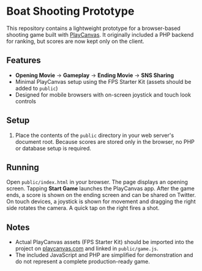 # Boat Shooting Prototype

This repository contains a lightweight prototype for a browser-based shooting game built with [PlayCanvas](https://playcanvas.com/). It originally included a PHP backend for ranking, but scores are now kept only on the client.

## Features

- **Opening Movie** -> **Gameplay** -> **Ending Movie** -> **SNS Sharing**
- Minimal PlayCanvas setup using the FPS Starter Kit (assets should be added to `public`)
- Designed for mobile browsers with on-screen joystick and touch look controls

## Setup

1. Place the contents of the `public` directory in your web server's document root.
   Because scores are stored only in the browser, no PHP or database setup is required.

## Running

Open `public/index.html` in your browser. The page displays an opening screen. Tapping **Start Game** launches the PlayCanvas app. After the game ends, a score is shown on the ending screen and can be shared on Twitter. On touch devices, a joystick is shown for movement and dragging the right side rotates the camera. A quick tap on the right fires a shot.

## Notes

- Actual PlayCanvas assets (FPS Starter Kit) should be imported into the project on [playcanvas.com](https://playcanvas.com/) and linked in `public/game.js`.
- The included JavaScript and PHP are simplified for demonstration and do not represent a complete production-ready game.
